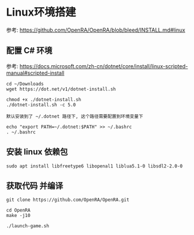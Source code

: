# Linux环境搭建

参考: https://github.com/OpenRA/OpenRA/blob/bleed/INSTALL.md#linux


## 配置 C# 环境

参考: https://docs.microsoft.com/zh-cn/dotnet/core/install/linux-scripted-manual#scripted-install

    cd ~/Downloads
    wget https://dot.net/v1/dotnet-install.sh

    chmod +x ./dotnet-install.sh
    ./dotnet-install.sh -c 5.0

    默认安装到了 ~/.dotnet 路径下, 这个路径需要配置到环境变量下

    echo "export PATH=~/.dotnet:$PATH" >> ~/.bashrc
    . ~/.bashrc

## 安装 linux 依赖包

    sudo apt install libfreetype6 libopenal1 liblua5.1-0 libsdl2-2.0-0

## 获取代码 并编译

    git clone https://github.com/OpenRA/OpenRA.git

    cd OpenRA
    make -j10

    ./launch-game.sh

